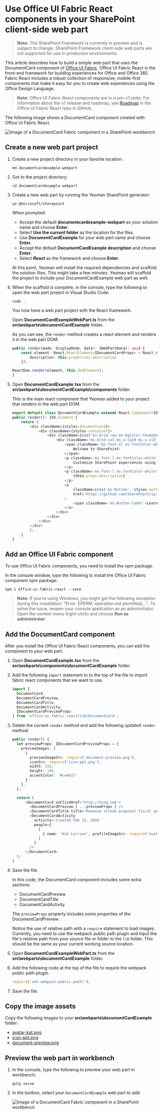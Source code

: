 # Use Office UI Fabric React components in your SharePoint client-side web part

>**Note:** The SharePoint Framework is currently in preview and is subject to change. SharePoint Framework client-side web parts are not supported for use in production environments.

This article describes how to build a simple web part that uses the DocumentCard component of [Office UI Fabric](https://github.com/OfficeDev/office-ui-fabric-react). Office UI Fabric React is the front-end framework for building experiences for Office and Office 365. Fabric React includes a robust collection of responsive, mobile-first components that make it easy for you to create web experiences using the Office Design Language.

>**Note:** Office UI Fabric React components are in *a pre-v1 state*. For information about the v1 release and roadmap, see [Roadmap](https://github.com/OfficeDev/office-ui-fabric-react/blob/master/ghdocs/ROADMAP.md) in the Office UI Fabric React repo in GitHub. 

The following image shows a DocumentCard component created with Office UI Fabric React.

![Image of a DocumentCard Fabric component in a SharePoint workbench](../../../images/fabric-components-doc-card-view-ex.png)


## Create a new web part project

1. Create a new project directory in your favorite location:

	```
	md documentcardexample-webpart
	```
    
2. Got to the project directory:

	```
	cd documentcardexample-webpart
	```

3. Create a new web part by running the Yeoman SharePoint generator:

	```
	yo @microsoft/sharepoint
	```
    
	When prompted:
	
	* Accept the default **documentcardexample-webpart** as your solution name and choose **Enter**.
	* Select **Use the current folder** as the location for the files.
	* Use **DocumentCardExample** for your web part name and choose **Enter**.
	* Accept the default **DocumentCardExample description** and choose **Enter**.
	* Select **React** as the framework and choose **Enter**.
	
	At this point, Yeoman will install the required dependencies and scaffold the solution files. This might take a few minutes. Yeoman will scaffold the project to include your DocumentCardExample web part as well.
	
4. When the scaffold is complete, in the console, type the following to open the web part project in Visual Studio Code:

	```
	code .
	```
	
	You now have a web part project with the React framework.
	
	Open **DocumentCardExampleWebPart.ts** from the **src\webparts\documentCardExample** folder. 
	
	As you can see, the `render` method creates a react element and renders it in the web part DOM.
	
	```ts
	public render(mode: DisplayMode, data?: IWebPartData): void {
		const element: React.ReactElement<IDocumentCardProps> = React.createElement(DocumentCard, {
			description: this.properties.description
		});
	
	ReactDom.render(element, this.domElement);
	}
	```
	
5. Open **DocumentCardExample.tsx** from the **src\webparts\documentCardExample\components** folder. 
	
	This is the main react component that Yeoman added to your project that renders in the web part DOM.
	
	```ts
	export default class DocumentCardExample extends React.Component<IDocumentCardProps, {}> {
	public render(): JSX.Element {
		return (
			<div className={styles.documentcard}>
				<div className={styles.container}>
					<div className={css('ms-Grid-row ms-bgColor-themeDark ms-fontColor-white', styles.row)}>
						<div className='ms-Grid-col ms-u-lg10 ms-u-xl8 ms-u-xlPush2 ms-u-lgPush1'>
							<span className='ms-font-xl ms-fontColor-white'>
								Welcome to SharePoint!
							</span>
							<p className='ms-font-l ms-fontColor-white'>
								Customize SharePoint experiences using Web Parts.
							</p>
							<p className='ms-font-l ms-fontColor-white'>
								{this.props.description}
							</p>
							<a
								className={css('ms-Button', styles.button)}
								href='https://github.com/SharePoint/sp-dev-docs/wiki'
							>
								<span className='ms-Button-label'>Learn more</span>
							</a>
						</div>
					</div>
				</div>
			</div>
			);
		}
	}
	```

## Add an Office UI Fabric component

To use Office UI Fabric components, you need to install the npm package.

In the console window, type the following to install the Office UI Fabric component npm package:

```
npm i office-ui-fabric-react --save
```

>**Note:** If you're using Windows, you might get the following exception during this installation: "Error: EPERM: operation not permitted,...". To solve the issue, reopen your console application as an administrator. Open the context menu (right-click) and choose **Run as administrator**. 

## Add the DocumentCard component

After you install the Office UI Fabric React components, you can add the component to your web part. 

1. Open **DocumentCardExample.tsx** from the **src\webparts\components\documentCardExample** folder. 

2. Add the following `import` statement to to the top of the file to import fabric react components that we want to use.

	```ts
	import {
	  DocumentCard,
	  DocumentCardPreview,
	  DocumentCardTitle,
	  DocumentCardActivity,
	  IDocumentCardPreviewProps
	} from 'office-ui-fabric-react/lib/DocumentCard';
	```

3. Delete the current `render` method and add the following updated `render` method:

	```ts
	public render() {
	  let previewProps: IDocumentCardPreviewProps = {
	    previewImages: [
	      {
	        previewImageSrc: require('document-preview.png'),
	        iconSrc: require('icon-ppt.png'),
	        width: 318,
	        height: 196,
	        accentColor: '#ce4b1f'
	      }
	    ],
	  };
	
	  return (
	      <DocumentCard onClickHref='http://bing.com'>
	        <DocumentCardPreview { ...previewProps } />
	        <DocumentCardTitle title='Revenue stream proposal fiscal year 2016 version02.pptx'/>
	        <DocumentCardActivity
	          activity='Created Feb 23, 2016'
	          people={
	            [
	              { name: 'Kat Larrson', profileImageSrc: require('avatar-kat.png') }
	            ]
	          }
	        />
	      </DocumentCard>
	  );
	}
	```

4. Save the file.

	In this code, the DocumentCard component includes some extra sections:
	* DocumentCardPreview
	* DocumentCardTitle
	* DocumentCardActivity
	
	The `previewProps` property includes some properties of the DocumentCardPreview.
	
	Notice the use of relative path with a `require` statement to load images. Currently, you need to use the webpack public path plugin and input the file's relative path from your source file or folder to the `lib` folder. This should be the same as your current working source location.
	
5. Open **DocumentCardExampleWebPart.ts** from the **src\webparts\documentCardExample** folder. 
	
6. Add the following code at the top of the file to require the webpack public path plugin.
	
	```ts
	require('set-webpack-public-path!');
	```
	
7. Save the file.

## Copy the image assets

Copy the following images to your **src\webparts\documentCardExample** folder:

* [avatar-kat.png](https://github.com/SharePoint/sp-dev-docs/blob/master/assets/avatar-kat.png)
* [icon-ppt.png](https://github.com/SharePoint/sp-dev-docs/tree/master/assets/icon-ppt.png)
* [document-preview.png](https://github.com/SharePoint/sp-dev-docs/tree/master/assets/document-preview.png)

## Preview the web part in workbench

1. In the console, type the following to preview your web part in workbench:
	
	```
	gulp serve
	```
	
2. In the toolbox, select your `DocumentCardExample` web part to add:
	
	![Image of a DocumentCard Fabric component in a SharePoint workbench](../../../images/fabric-components-doc-card-view-ex.png)


